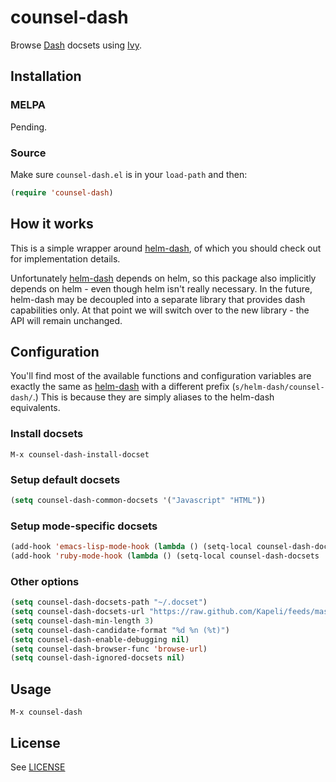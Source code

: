 # counsel-dash

Browse [Dash](http://www.kapeli.com/dash) docsets using [Ivy](https://github.com/abo-abo/swiper).

## Installation

### MELPA

Pending.

### Source

Make sure `counsel-dash.el` is in your `load-path` and then:

```lisp
(require 'counsel-dash)
```

## How it works

This is a simple wrapper around [helm-dash](https://github.com/areina/helm-dash/), of which you should check out for
implementation details.

Unfortunately [helm-dash](https://github.com/areina/helm-dash/) depends on helm, so this package also implicitly depends
on helm - even though helm isn't really necessary. In the future, helm-dash may be decoupled into a separate library
that provides dash capabilities only. At that point we will switch over to the new library - the API will remain unchanged.

## Configuration

You'll find most of the available functions and configuration variables are
exactly the same as [helm-dash](https://github.com/areina/helm-dash/) with a
different prefix (`s/helm-dash/counsel-dash/`.) This is because they are simply
aliases to the helm-dash equivalents.

### Install docsets

```
M-x counsel-dash-install-docset
```

### Setup default docsets

```lisp
(setq counsel-dash-common-docsets '("Javascript" "HTML"))
```

### Setup mode-specific docsets

```lisp
(add-hook 'emacs-lisp-mode-hook (lambda () (setq-local counsel-dash-docsets '("Emacs Lisp"))))
(add-hook 'ruby-mode-hook (lambda () (setq-local counsel-dash-docsets '("Ruby"))))
```

### Other options

```lisp
(setq counsel-dash-docsets-path "~/.docset")
(setq counsel-dash-docsets-url "https://raw.github.com/Kapeli/feeds/master")
(setq counsel-dash-min-length 3)
(setq counsel-dash-candidate-format "%d %n (%t)")
(setq counsel-dash-enable-debugging nil)
(setq counsel-dash-browser-func 'browse-url)
(setq counsel-dash-ignored-docsets nil)
```

## Usage

```
M-x counsel-dash
```

## License

See [LICENSE](https://github.com/nathankot/counsel-dash/blob/master/LICENSE)
